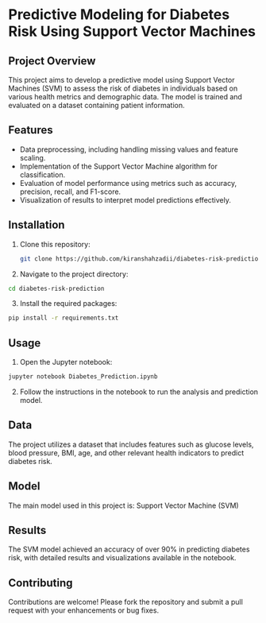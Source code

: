 # Predictive Modeling for Diabetes Risk Using Support Vector Machines

## Project Overview
This project aims to develop a predictive model using Support Vector Machines (SVM) to assess the risk of diabetes in individuals based on various health metrics and demographic data. The model is trained and evaluated on a dataset containing patient information.

## Features
- Data preprocessing, including handling missing values and feature scaling.
- Implementation of the Support Vector Machine algorithm for classification.
- Evaluation of model performance using metrics such as accuracy, precision, recall, and F1-score.
- Visualization of results to interpret model predictions effectively.

## Installation
1. Clone this repository:
   ```bash
   git clone https://github.com/kiranshahzadii/diabetes-risk-prediction.git
   ```

2. Navigate to the project directory:
```bash
cd diabetes-risk-prediction
```

3. Install the required packages:
```bash
pip install -r requirements.txt
```

## Usage
1. Open the Jupyter notebook:
```bash
jupyter notebook Diabetes_Prediction.ipynb
```

2. Follow the instructions in the notebook to run the analysis and prediction model.

## Data
The project utilizes a dataset that includes features such as glucose levels, blood pressure, BMI, age, and other relevant health indicators to predict diabetes risk.

## Model
The main model used in this project is:
Support Vector Machine (SVM)

## Results
The SVM model achieved an accuracy of over 90% in predicting diabetes risk, with detailed results and visualizations available in the notebook.

## Contributing
Contributions are welcome! Please fork the repository and submit a pull request with your enhancements or bug fixes.
